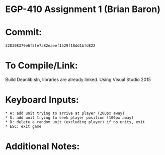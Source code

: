 # EGP-410 Assignment 1 (Brian Baron)

# Commit:
	328308379e6f5fe7a82eaeef1529f18dd1bfd822

# To Compile/Link:
Build Deanlib.sln, libraries are already linked. Using Visual Studio 2015

# Keyboard Inputs:
	* A: add unit trying to arrive at player (200px away)
	* S: add unit trying to seek player position (100px away)
	* D: delete a random unit (excluding player) if no units, exit
	* ESC: exit game
# Additional Notes:
